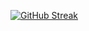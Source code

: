 [![GitHub Streak](https://streak-stats.demolab.com?user=Rahul-LJ&theme=dark&mode=weekly)](https://git.io/streak-stats)



